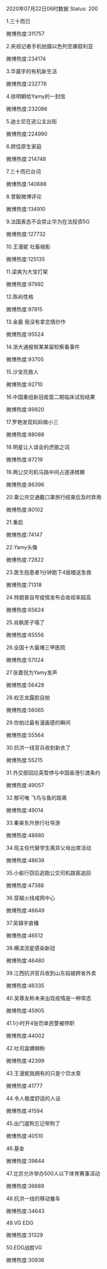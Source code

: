 2020年07月22日06时数据
Status: 200

1.三十而已

微博热度:311757

2.央视记者手机拍摄以色列空袭叙利亚

微博热度:234174

3.华晨宇的有机新生活

微博热度:232776

4.徐明朝给Yamy的一封信

微博热度:232086

5.迪士尼在逃公主出街

微博热度:224990

6.顾佳原生家庭

微博热度:214748

7.三十而已台词

微博热度:140688

8.曾毅微博评论

微博热度:134910

9.法国表态不会禁止华为在法投资5G

微博热度:127732

10.王漫妮 社畜缩影

微博热度:125135

11.梁爽为大宝打架

微博热度:97992

12.陈屿性格

微博热度:97815

13.金晨 我没有拿恋情炒作

微博热度:95524

14.浙大通报努某某留校察看事件

微博热度:93705

15.沙宝亮救人

微博热度:92710

16.中国重组新冠疫苗二期临床试验结果

微博热度:89820

17.罗艳发现妈妈做小三

微博热度:88088

18.明星让人误会的虎狼之词

微博热度:87219

19.两公交司机马路中间占道递槟榔

微博热度:86396

20.乘公共交通戴口罩旅行结束后及时弃用

微博热度:80102

21.重启

微博热度:74147

22.Yamy头像

微博热度:72822

23.医生抱患者1分钟跑下4层楼送急救

微博热度:71318

24.特朗普自夸疫情发布会收视率超高

微博热度:65624

25.肖枫房子塌了

微博热度:65556

26.全国十大最堵三甲医院

微博热度:57024

27.张嘉倪为Yamy发声

微博热度:56428

28.权志龙露脸自拍

微博热度:56065

29.你拍过最有漫画感的瞬间

微博热度:55564

30.抗洪一线官兵收到新衣了

微博热度:55215

31.外交部回应英暂停与中国香港引渡条约

微博热度:49057

32.郁可唯 飞鸟与鱼的距离

微博热度:49014

33.秦昊东升旅行社导游

微博热度:48880

34.班主任代替学生离异父母出席活动

微博热度:48639

35.小偷行窃后逃跑公交司机跳窗追回

微博热度:47388

36.穿越火线戒网中心

微博热度:46649

37.吴镇宇直播

微博热度:46512

38.横滨流星感染新冠

微博热度:46480

39.江西抗洪官兵收到山东姑娘跨省外卖

微博热度:46335

40.吴尊友称未来出现疫情是一种常态

微博热度:45905

41.1小时开4张罚单民警被停职

微博热度:44002

42.吐司盒螺蛳粉

微博热度:42399

43.王漫妮我拥有的只是个饮水泵

微博热度:41777

44.令人极度舒适的人设

微博热度:41594

45.出门遛狗忘记带狗了

微博热度:40510

46.基金

微博热度:39844

47.北京允许举办500人以下体育赛事活动

微博热度:36689

48.抗洪一线的移动餐车

微博热度:34643

49.VG EDG

微博热度:31329

50.EDG战胜VG

微博热度:30936

